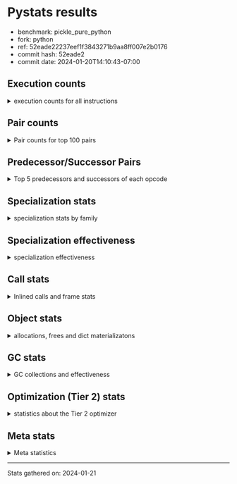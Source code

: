 
# Pystats results

- benchmark: pickle_pure_python
- fork: python
- ref: 52eade22237eef1f3843271b9aa8ff007e2b0176
- commit hash: 52eade2
- commit date: 2024-01-20T14:10:43-07:00

## Execution counts

<details>
<summary> execution counts for all instructions </summary>

|Name | Count | Self | Cumulative | Miss ratio | 
|---|---:|---:|---:|---:|
| LOAD_FAST | 313,470,900 | 24.7% | 24.7% |  |
| LOAD_ATTR_INSTANCE_VALUE | 110,078,840 | 8.7% | 33.4% |  |
| POP_JUMP_IF_FALSE | 75,776,000 | 6.0% | 39.3% |  |
| STORE_FAST | 64,206,460 | 5.1% | 44.4% |  |
| RESUME_CHECK | 55,372,380 | 4.4% | 48.8% |  |
| LOAD_GLOBAL_BUILTIN | 53,451,940 | 4.2% | 53.0% |  |
| LOAD_CONST | 47,360,000 | 3.7% | 56.7% |  |
| POP_TOP | 40,806,480 | 3.2% | 59.9% |  |
| RETURN_CONST | 35,072,000 | 2.8% | 62.7% |  |
| LOAD_GLOBAL_MODULE | 34,124,200 | 2.7% | 65.4% |  |
| COMPARE_OP_INT | 28,133,200 | 2.2% | 67.6% | 0.8% |
| LOAD_ATTR_METHOD_WITH_VALUES | 28,031,580 | 2.2% | 69.8% |  |
| CALL_PY_EXACT_ARGS | 26,135,880 | 2.1% | 71.8% | 4.9% |
| POP_JUMP_IF_NONE | 21,811,200 | 1.7% | 73.6% |  |
| LOAD_ATTR_METHOD_LAZY_DICT | 21,350,300 | 1.7% | 75.2% |  |
| TO_BOOL_ALWAYS_TRUE | 21,199,200 | 1.7% | 76.9% | 0.4% |
| RETURN_VALUE | 20,377,740 | 1.6% | 78.5% |  |
| LOAD_ATTR_METHOD_NO_DICT | 18,790,220 | 1.5% | 80.0% |  |
| CALL_BUILTIN_O | 18,227,000 | 1.4% | 81.4% |  |
| TO_BOOL_BOOL | 16,050,880 | 1.3% | 82.7% |  |
| LOAD_ATTR_NONDESCRIPTOR_WITH_VALUES | 14,335,860 | 1.1% | 83.8% |  |
| CALL_BUILTIN_FAST | 14,156,400 | 1.1% | 84.9% |  |
| CALL_METHOD_DESCRIPTOR_FAST | 13,849,540 | 1.1% | 86.0% |  |
| POP_JUMP_IF_TRUE | 13,465,600 | 1.1% | 87.1% |  |
| CALL_BOUND_METHOD_EXACT_ARGS | 13,337,240 | 1.1% | 88.1% |  |
| CALL_METHOD_DESCRIPTOR_O | 13,286,360 | 1.0% | 89.2% |  |
| BINARY_OP | 12,472,500 | 1.0% | 90.2% |  |
| IS_OP | 12,262,400 | 1.0% | 91.1% |  |
| LOAD_FAST_LOAD_FAST | 11,875,160 | 0.9% | 92.1% |  |
| PUSH_NULL | 10,621,760 | 0.8% | 92.9% |  |
| CALL_LEN | 10,239,800 | 0.8% | 93.7% |  |
| CALL | 8,228,780 | 0.6% | 94.4% |  |
| CALL_METHOD_DESCRIPTOR_NOARGS | 8,140,700 | 0.6% | 95.0% |  |
| CALL_PY_WITH_DEFAULTS | 7,935,900 | 0.6% | 95.6% |  |
| CALL_TYPE_1 | 6,118,320 | 0.5% | 96.1% |  |
| JUMP_FORWARD | 5,785,600 | 0.5% | 96.6% |  |
| CONTAINS_OP | 5,120,000 | 0.4% | 97.0% |  |
| BUILD_TUPLE | 5,094,480 | 0.4% | 97.4% |  |
| STORE_SUBSCR_DICT | 5,043,180 | 0.4% | 97.8% |  |
| TO_BOOL_INT | 5,043,180 | 0.4% | 98.2% |  |
| CALL_METHOD_DESCRIPTOR_FAST_WITH_KEYWORDS | 4,761,560 | 0.4% | 98.5% |  |
| EXTENDED_ARG | 4,736,000 | 0.4% | 98.9% |  |
| ENTER_EXECUTOR | 4,252,800 | 0.3% | 99.3% |  |
| BINARY_SUBSCR_TUPLE_INT | 1,766,360 | 0.1% | 99.4% |  |
| COMPARE_OP | 1,373,440 | 0.1% | 99.5% |  |
| STORE_ATTR_INSTANCE_VALUE | 1,151,700 | 0.1% | 99.6% |  |
| COPY | 819,200 | 0.1% | 99.7% |  |
| SWAP | 742,400 | 0.1% | 99.7% |  |
| LOAD_ATTR | 543,720 | 0.0% | 99.8% |  |
| FOR_ITER_LIST | 410,140 | 0.0% | 99.8% |  |
| NOP | 332,880 | 0.0% | 99.8% |  |
| GET_ITER | 256,460 | 0.0% | 99.8% |  |
| LOAD_ATTR_MODULE | 256,160 | 0.0% | 99.9% |  |
| CALL_BUILTIN_CLASS | 256,000 | 0.0% | 99.9% |  |
| CALL_KW | 204,800 | 0.0% | 99.9% |  |
| CALL_ISINSTANCE | 153,520 | 0.0% | 99.9% |  |
| STORE_FAST_STORE_FAST | 128,320 | 0.0% | 99.9% |  |
| UNPACK_SEQUENCE_TWO_TUPLE | 128,280 | 0.0% | 99.9% |  |
| POP_JUMP_IF_NOT_NONE | 128,000 | 0.0% | 99.9% |  |
| FOR_ITER_TUPLE | 104,240 | 0.0% | 99.9% |  |
| TO_BOOL_NONE | 102,760 | 0.0% | 99.9% | 73.2% |
| INTERPRETER_EXIT | 102,420 | 0.0% | 100.0% |  |
| BUILD_MAP | 102,400 | 0.0% | 100.0% |  |
| EXIT_INIT_CHECK | 76,780 | 0.0% | 100.0% |  |
| CALL_ALLOC_AND_ENTER_INIT | 76,780 | 0.0% | 100.0% |  |
| COMPARE_OP_STR | 76,740 | 0.0% | 100.0% |  |
| TO_BOOL | 52,240 | 0.0% | 100.0% |  |
| BINARY_SUBSCR_LIST_INT | 51,180 | 0.0% | 100.0% |  |
| CALL_FUNCTION_EX | 25,760 | 0.0% | 100.0% |  |
| LOAD_FAST_CHECK | 25,600 | 0.0% | 100.0% |  |
| BINARY_OP_ADD_INT | 25,580 | 0.0% | 100.0% |  |
| BINARY_SUBSCR_DICT | 25,580 | 0.0% | 100.0% |  |
| LOAD_GLOBAL | 4,040 | 0.0% | 100.0% |  |
| JUMP_BACKWARD | 2,040 | 0.0% | 100.0% |  |
| STORE_ATTR | 600 | 0.0% | 100.0% |  |
| RESUME | 580 | 0.0% | 100.0% |  |
| FOR_ITER_RANGE | 440 | 0.0% | 100.0% |  |
| FOR_ITER | 240 | 0.0% | 100.0% |  |
| LOAD_DEREF | 240 | 0.0% | 100.0% |  |
| BINARY_SUBSCR | 160 | 0.0% | 100.0% |  |
| BUILD_LIST | 80 | 0.0% | 100.0% |  |
| CALL_INTRINSIC_1 | 80 | 0.0% | 100.0% |  |
| COPY_FREE_VARS | 80 | 0.0% | 100.0% |  |
| LIST_EXTEND | 80 | 0.0% | 100.0% |  |
| UNPACK_SEQUENCE | 80 | 0.0% | 100.0% |  |
| BINARY_OP_SUBTRACT_FLOAT | 60 | 0.0% | 100.0% |  |
| LOAD_ATTR_WITH_HINT | 60 | 0.0% | 100.0% |  |
| STORE_SUBSCR | 40 | 0.0% | 100.0% |  |


</details>

## Pair counts

<details>
<summary> Pair counts for top 100 pairs </summary>

|Pair | Count | Self | Cumulative | 
|---|---:|---:|---:|
| LOAD_FAST LOAD_ATTR_INSTANCE_VALUE | 110,077,680 | 8.7% | 8.7% |
| STORE_FAST LOAD_FAST | 52,609,500 | 4.1% | 12.8% |
| POP_JUMP_IF_FALSE LOAD_FAST | 47,590,400 | 3.7% | 16.6% |
| RESUME_CHECK LOAD_FAST | 47,231,600 | 3.7% | 20.3% |
| LOAD_GLOBAL_BUILTIN LOAD_FAST | 40,959,400 | 3.2% | 23.5% |
| RETURN_CONST POP_TOP | 27,084,800 | 2.1% | 25.6% |
| CALL_PY_EXACT_ARGS RESUME_CHECK | 26,111,500 | 2.1% | 27.7% |
| LOAD_FAST POP_JUMP_IF_NONE | 21,811,200 | 1.7% | 29.4% |
| TO_BOOL_ALWAYS_TRUE POP_JUMP_IF_FALSE | 21,197,780 | 1.7% | 31.1% |
| LOAD_ATTR_INSTANCE_VALUE TO_BOOL_ALWAYS_TRUE | 21,197,720 | 1.7% | 32.8% |
| LOAD_ATTR_METHOD_WITH_VALUES LOAD_FAST | 20,018,860 | 1.6% | 34.3% |
| LOAD_FAST LOAD_ATTR_METHOD_WITH_VALUES | 20,018,520 | 1.6% | 35.9% |
| COMPARE_OP_INT POP_JUMP_IF_FALSE | 20,013,980 | 1.6% | 37.5% |
| LOAD_CONST COMPARE_OP_INT | 19,834,300 | 1.6% | 39.1% |
| LOAD_FAST CALL_BUILTIN_O | 18,124,480 | 1.4% | 40.5% |
| LOAD_FAST CALL_PY_EXACT_ARGS | 18,047,520 | 1.4% | 41.9% |
| LOAD_FAST LOAD_CONST | 17,894,400 | 1.4% | 43.3% |
| TO_BOOL_BOOL POP_JUMP_IF_FALSE | 15,641,420 | 1.2% | 44.5% |
| POP_JUMP_IF_NONE LOAD_FAST | 15,616,000 | 1.2% | 45.8% |
| LOAD_FAST LOAD_ATTR_NONDESCRIPTOR_WITH_VALUES | 13,977,480 | 1.1% | 46.9% |
| POP_TOP RETURN_CONST | 13,875,200 | 1.1% | 48.0% |
| CALL_METHOD_DESCRIPTOR_FAST STORE_FAST | 13,849,540 | 1.1% | 49.1% |
| RETURN_VALUE POP_TOP | 13,440,000 | 1.1% | 50.1% |
| LOAD_ATTR_INSTANCE_VALUE LOAD_ATTR_METHOD_LAZY_DICT | 13,337,520 | 1.1% | 51.2% |
| CALL_BOUND_METHOD_EXACT_ARGS RESUME_CHECK | 13,337,240 | 1.1% | 52.2% |
| CALL_METHOD_DESCRIPTOR_O RETURN_VALUE | 13,260,780 | 1.0% | 53.3% |
| LOAD_ATTR_METHOD_LAZY_DICT LOAD_FAST | 13,260,780 | 1.0% | 54.3% |
| LOAD_FAST CALL_METHOD_DESCRIPTOR_O | 13,260,760 | 1.0% | 55.4% |
| POP_TOP LOAD_FAST | 12,335,360 | 1.0% | 56.3% |
| IS_OP POP_JUMP_IF_FALSE | 12,262,400 | 1.0% | 57.3% |
| POP_JUMP_IF_FALSE LOAD_GLOBAL_BUILTIN | 11,186,960 | 0.9% | 58.2% |
| STORE_FAST LOAD_GLOBAL_BUILTIN | 11,186,840 | 0.9% | 59.1% |
| LOAD_FAST PUSH_NULL | 10,339,760 | 0.8% | 59.9% |
| LOAD_ATTR_INSTANCE_VALUE LOAD_CONST | 10,137,380 | 0.8% | 60.7% |
| CALL_LEN STORE_FAST | 10,086,240 | 0.8% | 61.5% |
| LOAD_CONST LOAD_FAST | 8,576,000 | 0.7% | 62.1% |
| LOAD_ATTR_INSTANCE_VALUE STORE_FAST | 8,243,040 | 0.6% | 62.8% |
| POP_JUMP_IF_TRUE LOAD_FAST | 8,140,800 | 0.6% | 63.4% |
| LOAD_ATTR_NONDESCRIPTOR_WITH_VALUES COMPARE_OP_INT | 8,115,040 | 0.6% | 64.1% |
| LOAD_FAST LOAD_ATTR_METHOD_LAZY_DICT | 8,012,680 | 0.6% | 64.7% |
| LOAD_ATTR_METHOD_LAZY_DICT CALL_METHOD_DESCRIPTOR_NOARGS | 8,012,680 | 0.6% | 65.3% |
| POP_JUMP_IF_FALSE RETURN_CONST | 7,961,600 | 0.6% | 66.0% |
| COMPARE_OP_INT POP_JUMP_IF_TRUE | 7,961,540 | 0.6% | 66.6% |
| CALL_PY_WITH_DEFAULTS RESUME_CHECK | 7,935,900 | 0.6% | 67.2% |
| LOAD_ATTR_INSTANCE_VALUE LOAD_ATTR_METHOD_WITH_VALUES | 7,935,880 | 0.6% | 67.8% |
| CALL_METHOD_DESCRIPTOR_NOARGS LOAD_FAST | 7,859,180 | 0.6% | 68.4% |
| LOAD_FAST TO_BOOL_BOOL | 7,859,160 | 0.6% | 69.1% |
| LOAD_ATTR_INSTANCE_VALUE TO_BOOL_BOOL | 7,833,320 | 0.6% | 69.7% |
| RETURN_CONST STORE_FAST | 7,782,400 | 0.6% | 70.3% |
| RESUME_CHECK RETURN_CONST | 7,782,380 | 0.6% | 70.9% |
| CALL_BUILTIN_O CALL_METHOD_DESCRIPTOR_FAST | 7,782,360 | 0.6% | 71.5% |
| LOAD_ATTR_INSTANCE_VALUE LOAD_ATTR_METHOD_NO_DICT | 7,782,360 | 0.6% | 72.1% |
| LOAD_ATTR_METHOD_NO_DICT LOAD_GLOBAL_BUILTIN | 7,782,360 | 0.6% | 72.8% |
| LOAD_ATTR_METHOD_WITH_VALUES CALL_PY_WITH_DEFAULTS | 7,782,360 | 0.6% | 73.4% |
| CALL RESUME_CHECK | 7,731,680 | 0.6% | 74.0% |
| LOAD_FAST CALL_BUILTIN_FAST | 7,679,680 | 0.6% | 74.6% |
| CALL_BUILTIN_FAST BINARY_OP | 7,654,240 | 0.6% | 75.2% |
| LOAD_GLOBAL_MODULE LOAD_CONST | 7,654,240 | 0.6% | 75.8% |
| LOAD_GLOBAL_MODULE LOAD_GLOBAL_MODULE | 7,654,160 | 0.6% | 76.4% |
| POP_JUMP_IF_FALSE LOAD_GLOBAL_MODULE | 6,911,800 | 0.5% | 76.9% |
| LOAD_ATTR_INSTANCE_VALUE LOAD_FAST | 6,860,740 | 0.5% | 77.5% |
| RETURN_VALUE CALL_BOUND_METHOD_EXACT_ARGS | 6,783,920 | 0.5% | 78.0% |
| CALL_BUILTIN_FAST STORE_FAST | 6,374,220 | 0.5% | 78.5% |
| LOAD_FAST LOAD_GLOBAL_BUILTIN | 6,220,480 | 0.5% | 79.0% |
| LOAD_FAST LOAD_GLOBAL_MODULE | 6,195,000 | 0.5% | 79.5% |
| LOAD_ATTR_INSTANCE_VALUE LOAD_GLOBAL_MODULE | 6,143,600 | 0.5% | 80.0% |
| PUSH_NULL LOAD_FAST_LOAD_FAST | 6,115,160 | 0.5% | 80.5% |
| LOAD_ATTR_METHOD_NO_DICT LOAD_FAST | 6,092,740 | 0.5% | 80.9% |
| LOAD_GLOBAL_MODULE IS_OP | 6,092,740 | 0.5% | 81.4% |
| LOAD_CONST LOAD_GLOBAL_MODULE | 6,092,680 | 0.5% | 81.9% |
| POP_JUMP_IF_NONE LOAD_GLOBAL_BUILTIN | 6,092,680 | 0.5% | 82.4% |
| LOAD_GLOBAL_MODULE CALL_BUILTIN_FAST | 6,092,680 | 0.5% | 82.9% |
| LOAD_FAST_LOAD_FAST CALL_PY_EXACT_ARGS | 6,067,080 | 0.5% | 83.3% |
| CALL_TYPE_1 STORE_FAST | 6,041,580 | 0.5% | 83.8% |
| LOAD_GLOBAL_BUILTIN IS_OP | 6,041,580 | 0.5% | 84.3% |
| LOAD_GLOBAL_BUILTIN STORE_FAST | 6,041,580 | 0.5% | 84.8% |
| LOAD_FAST CALL_METHOD_DESCRIPTOR_FAST | 6,041,560 | 0.5% | 85.2% |
| LOAD_FAST CALL_TYPE_1 | 6,041,560 | 0.5% | 85.7% |
| LOAD_ATTR_NONDESCRIPTOR_WITH_VALUES LOAD_ATTR_METHOD_NO_DICT | 6,041,560 | 0.5% | 86.2% |
| BINARY_OP CALL_BOUND_METHOD_EXACT_ARGS | 5,836,560 | 0.5% | 86.6% |
| JUMP_FORWARD LOAD_FAST | 5,580,800 | 0.4% | 87.1% |
| POP_JUMP_IF_TRUE LOAD_GLOBAL_BUILTIN | 5,324,560 | 0.4% | 87.5% |
| LOAD_FAST CALL_LEN | 5,196,440 | 0.4% | 87.9% |
| CALL_BUILTIN_O LOAD_FAST | 5,119,940 | 0.4% | 88.3% |
| LOAD_FAST_LOAD_FAST BUILD_TUPLE | 5,068,800 | 0.4% | 88.7% |
| LOAD_ATTR_INSTANCE_VALUE CONTAINS_OP | 5,068,760 | 0.4% | 89.1% |
| POP_TOP LOAD_FAST_LOAD_FAST | 5,043,200 | 0.4% | 89.5% |
| BUILD_TUPLE LOAD_FAST | 5,043,200 | 0.4% | 89.9% |
| CONTAINS_OP POP_JUMP_IF_TRUE | 5,043,200 | 0.4% | 90.3% |
| LOAD_GLOBAL_MODULE RETURN_VALUE | 5,043,180 | 0.4% | 90.7% |
| STORE_SUBSCR_DICT RETURN_CONST | 5,043,180 | 0.4% | 91.1% |
| TO_BOOL_INT POP_JUMP_IF_FALSE | 5,043,180 | 0.4% | 91.5% |
| CALL_BUILTIN_O STORE_SUBSCR_DICT | 5,043,160 | 0.4% | 91.9% |
| LOAD_ATTR_INSTANCE_VALUE CALL_LEN | 5,043,160 | 0.4% | 92.3% |
| LOAD_ATTR_INSTANCE_VALUE LOAD_GLOBAL_BUILTIN | 5,043,160 | 0.4% | 92.7% |
| LOAD_ATTR_INSTANCE_VALUE TO_BOOL_INT | 5,043,160 | 0.4% | 93.1% |
| LOAD_CONST LOAD_CONST | 4,966,400 | 0.4% | 93.5% |
| LOAD_FAST LOAD_ATTR_METHOD_NO_DICT | 4,940,560 | 0.4% | 93.9% |
| LOAD_FAST BINARY_OP | 4,787,240 | 0.4% | 94.2% |
| BINARY_OP LOAD_FAST | 4,787,200 | 0.4% | 94.6% |


</details>

## Predecessor/Successor Pairs

<details>
<summary> Top 5 predecessors and successors of each opcode </summary>

### CACHE

<details>
<summary> Successors and predecessors for CACHE </summary>

|Successors | Count | Percentage | 
|---|---:|---:|
| RESUME_CHECK | 102,360 | 99.9% |
| RESUME | 60 | 0.1% |


</details>

### BINARY_SUBSCR

<details>
<summary> Successors and predecessors for BINARY_SUBSCR </summary>

|Predecessors | Count | Percentage | 
|---|---:|---:|
| LOAD_CONST | 80 | 50.0% |
| LOAD_FAST | 80 | 50.0% |

|Successors | Count | Percentage | 
|---|---:|---:|
| CALL | 40 | 25.0% |
| STORE_FAST | 40 | 25.0% |
| BINARY_SUBSCR_TUPLE_INT | 40 | 25.0% |
| BINARY_SUBSCR_DICT | 20 | 12.5% |
| BINARY_SUBSCR_LIST_INT | 20 | 12.5% |


</details>

### EXIT_INIT_CHECK

<details>
<summary> Successors and predecessors for EXIT_INIT_CHECK </summary>

|Predecessors | Count | Percentage | 
|---|---:|---:|
| RETURN_CONST | 76,780 | 100.0% |

|Successors | Count | Percentage | 
|---|---:|---:|
| RETURN_VALUE | 76,780 | 100.0% |


</details>

### GET_ITER

<details>
<summary> Successors and predecessors for GET_ITER </summary>

|Predecessors | Count | Percentage | 
|---|---:|---:|
| LOAD_FAST | 230,860 | 90.0% |
| CALL_METHOD_DESCRIPTOR_FAST_WITH_KEYWORDS | 25,580 | 10.0% |
| CALL | 20 | 0.0% |

|Successors | Count | Percentage | 
|---|---:|---:|
| FOR_ITER_LIST | 204,740 | 79.8% |
| FOR_ITER_TUPLE | 51,540 | 20.1% |
| FOR_ITER | 120 | 0.0% |
| FOR_ITER_RANGE | 60 | 0.0% |


</details>

### INTERPRETER_EXIT

<details>
<summary> Successors and predecessors for INTERPRETER_EXIT </summary>

|Predecessors | Count | Percentage | 
|---|---:|---:|
| RETURN_CONST | 102,420 | 100.0% |


</details>

### NOP

<details>
<summary> Successors and predecessors for NOP </summary>

|Predecessors | Count | Percentage | 
|---|---:|---:|
| STORE_FAST | 204,800 | 61.5% |
| STORE_ATTR_INSTANCE_VALUE | 76,780 | 23.1% |
| POP_JUMP_IF_FALSE | 51,200 | 15.4% |
| POP_TOP | 80 | 0.0% |
| STORE_ATTR | 20 | 0.0% |

|Successors | Count | Percentage | 
|---|---:|---:|
| LOAD_GLOBAL_BUILTIN | 204,680 | 61.5% |
| LOAD_FAST | 128,000 | 38.5% |
| LOAD_GLOBAL | 120 | 0.0% |
| LOAD_DEREF | 80 | 0.0% |


</details>

### POP_TOP

<details>
<summary> Successors and predecessors for POP_TOP </summary>

|Predecessors | Count | Percentage | 
|---|---:|---:|
| RETURN_CONST | 27,084,800 | 66.4% |
| RETURN_VALUE | 13,440,000 | 32.9% |
| CALL_BUILTIN_O | 153,560 | 0.4% |
| POP_JUMP_IF_FALSE | 76,800 | 0.2% |
| CALL_FUNCTION_EX | 25,600 | 0.1% |

|Successors | Count | Percentage | 
|---|---:|---:|
| RETURN_CONST | 13,875,200 | 34.0% |
| LOAD_FAST | 12,335,360 | 30.2% |
| LOAD_FAST_LOAD_FAST | 5,043,200 | 12.4% |
| EXTENDED_ARG | 4,736,000 | 11.6% |
| ENTER_EXECUTOR | 4,226,480 | 10.4% |


</details>

### PUSH_NULL

<details>
<summary> Successors and predecessors for PUSH_NULL </summary>

|Predecessors | Count | Percentage | 
|---|---:|---:|
| LOAD_FAST | 10,339,760 | 97.3% |
| LOAD_ATTR_MODULE | 230,520 | 2.2% |
| LOAD_ATTR | 51,320 | 0.5% |
| LOAD_DEREF | 160 | 0.0% |

|Successors | Count | Percentage | 
|---|---:|---:|
| LOAD_FAST_LOAD_FAST | 6,115,160 | 57.6% |
| LOAD_FAST | 3,789,560 | 35.7% |
| LOAD_GLOBAL_MODULE | 486,120 | 4.6% |
| CALL | 230,640 | 2.2% |
| LOAD_GLOBAL | 280 | 0.0% |


</details>

### RETURN_VALUE

<details>
<summary> Successors and predecessors for RETURN_VALUE </summary>

|Predecessors | Count | Percentage | 
|---|---:|---:|
| CALL_METHOD_DESCRIPTOR_O | 13,260,780 | 65.1% |
| LOAD_GLOBAL_MODULE | 5,043,180 | 24.7% |
| BINARY_OP | 1,740,820 | 8.5% |
| LOAD_FAST | 128,000 | 0.6% |
| EXIT_INIT_CHECK | 76,780 | 0.4% |

|Successors | Count | Percentage | 
|---|---:|---:|
| POP_TOP | 13,440,000 | 66.0% |
| CALL_BOUND_METHOD_EXACT_ARGS | 6,783,920 | 33.3% |
| LOAD_FAST | 76,780 | 0.4% |
| STORE_FAST | 51,200 | 0.3% |
| UNPACK_SEQUENCE_TWO_TUPLE | 25,560 | 0.1% |


</details>

### STORE_SUBSCR

<details>
<summary> Successors and predecessors for STORE_SUBSCR </summary>

|Predecessors | Count | Percentage | 
|---|---:|---:|
| CALL | 20 | 50.0% |
| CALL_BUILTIN_O | 20 | 50.0% |

|Successors | Count | Percentage | 
|---|---:|---:|
| RETURN_CONST | 20 | 50.0% |
| STORE_SUBSCR_DICT | 20 | 50.0% |


</details>

### TO_BOOL

<details>
<summary> Successors and predecessors for TO_BOOL </summary>

|Predecessors | Count | Percentage | 
|---|---:|---:|
| LOAD_FAST | 51,280 | 98.2% |
| LOAD_ATTR | 220 | 0.4% |
| LOAD_ATTR_INSTANCE_VALUE | 220 | 0.4% |
| TO_BOOL | 200 | 0.4% |
| CALL | 140 | 0.3% |

|Successors | Count | Percentage | 
|---|---:|---:|
| POP_JUMP_IF_TRUE | 51,340 | 98.3% |
| TO_BOOL_BOOL | 320 | 0.6% |
| POP_JUMP_IF_FALSE | 280 | 0.5% |
| TO_BOOL | 200 | 0.4% |
| TO_BOOL_ALWAYS_TRUE | 60 | 0.1% |


</details>

### BINARY_OP

<details>
<summary> Successors and predecessors for BINARY_OP </summary>

|Predecessors | Count | Percentage | 
|---|---:|---:|
| CALL_BUILTIN_FAST | 7,654,240 | 61.4% |
| LOAD_FAST | 4,787,240 | 38.4% |
| LOAD_CONST | 25,640 | 0.2% |
| BINARY_OP | 5,220 | 0.0% |
| CALL | 160 | 0.0% |

|Successors | Count | Percentage | 
|---|---:|---:|
| CALL_BOUND_METHOD_EXACT_ARGS | 5,836,560 | 46.8% |
| LOAD_FAST | 4,787,200 | 38.4% |
| RETURN_VALUE | 1,740,820 | 14.0% |
| CALL_BUILTIN_O | 76,760 | 0.6% |
| LOAD_CONST | 25,600 | 0.2% |


</details>

### BUILD_LIST

<details>
<summary> Successors and predecessors for BUILD_LIST </summary>

|Predecessors | Count | Percentage | 
|---|---:|---:|
| LOAD_FAST | 80 | 100.0% |

|Successors | Count | Percentage | 
|---|---:|---:|
| LOAD_DEREF | 80 | 100.0% |


</details>

### BUILD_MAP

<details>
<summary> Successors and predecessors for BUILD_MAP </summary>

|Predecessors | Count | Percentage | 
|---|---:|---:|
| STORE_ATTR_INSTANCE_VALUE | 76,780 | 75.0% |
| LOAD_FAST | 25,600 | 25.0% |
| STORE_ATTR | 20 | 0.0% |

|Successors | Count | Percentage | 
|---|---:|---:|
| LOAD_FAST | 76,800 | 75.0% |
| CALL_FUNCTION_EX | 25,600 | 25.0% |


</details>

### BUILD_TUPLE

<details>
<summary> Successors and predecessors for BUILD_TUPLE </summary>

|Predecessors | Count | Percentage | 
|---|---:|---:|
| LOAD_FAST_LOAD_FAST | 5,068,800 | 99.5% |
| LOAD_FAST_CHECK | 25,600 | 0.5% |
| LOAD_GLOBAL_MODULE | 60 | 0.0% |
| LOAD_GLOBAL | 20 | 0.0% |

|Successors | Count | Percentage | 
|---|---:|---:|
| LOAD_FAST | 5,043,200 | 99.0% |
| RETURN_VALUE | 25,600 | 0.5% |
| CALL_BUILTIN_FAST | 25,560 | 0.5% |
| STORE_FAST | 80 | 0.0% |
| CALL | 40 | 0.0% |


</details>

### CALL

<details>
<summary> Successors and predecessors for CALL </summary>

|Predecessors | Count | Percentage | 
|---|---:|---:|
| ENTER_EXECUTOR | 3,996,240 | 48.6% |
| LOAD_FAST | 3,663,240 | 44.5% |
| PUSH_NULL | 230,640 | 2.8% |
| LOAD_ATTR_NONDESCRIPTOR_WITH_VALUES | 179,160 | 2.2% |
| LOAD_ATTR_METHOD_LAZY_DICT | 76,840 | 0.9% |

|Successors | Count | Percentage | 
|---|---:|---:|
| RESUME_CHECK | 7,731,680 | 94.0% |
| CALL_BUILTIN_CLASS | 179,200 | 2.2% |
| STORE_FAST | 154,220 | 1.9% |
| LOAD_FAST | 153,820 | 1.9% |
| CALL | 6,800 | 0.1% |


</details>

### CALL_FUNCTION_EX

<details>
<summary> Successors and predecessors for CALL_FUNCTION_EX </summary>

|Predecessors | Count | Percentage | 
|---|---:|---:|
| BUILD_MAP | 25,600 | 99.4% |
| CALL_INTRINSIC_1 | 80 | 0.3% |
| LOAD_FAST | 80 | 0.3% |

|Successors | Count | Percentage | 
|---|---:|---:|
| POP_TOP | 25,600 | 99.4% |
| COPY_FREE_VARS | 80 | 0.3% |
| RESUME_CHECK | 60 | 0.2% |
| RESUME | 20 | 0.1% |


</details>

### CALL_INTRINSIC_1

<details>
<summary> Successors and predecessors for CALL_INTRINSIC_1 </summary>

|Predecessors | Count | Percentage | 
|---|---:|---:|
| LIST_EXTEND | 80 | 100.0% |

|Successors | Count | Percentage | 
|---|---:|---:|
| CALL_FUNCTION_EX | 80 | 100.0% |


</details>

### CALL_KW

<details>
<summary> Successors and predecessors for CALL_KW </summary>

|Predecessors | Count | Percentage | 
|---|---:|---:|
| LOAD_CONST | 204,800 | 100.0% |

|Successors | Count | Percentage | 
|---|---:|---:|
| RESUME_CHECK | 76,800 | 37.5% |
| LOAD_ATTR_METHOD_WITH_VALUES | 76,760 | 37.5% |
| POP_TOP | 25,600 | 12.5% |
| STORE_FAST | 25,600 | 12.5% |
| LOAD_ATTR | 40 | 0.0% |


</details>

### COMPARE_OP

<details>
<summary> Successors and predecessors for COMPARE_OP </summary>

|Predecessors | Count | Percentage | 
|---|---:|---:|
| LOAD_CONST | 722,620 | 52.6% |
| COPY | 640,080 | 46.6% |
| COMPARE_OP | 6,420 | 0.5% |
| COMPARE_OP_INT | 4,120 | 0.3% |
| LOAD_ATTR | 80 | 0.0% |

|Successors | Count | Percentage | 
|---|---:|---:|
| POP_JUMP_IF_FALSE | 1,362,080 | 99.2% |
| COMPARE_OP | 6,420 | 0.5% |
| COMPARE_OP_INT | 4,780 | 0.3% |
| POP_JUMP_IF_TRUE | 60 | 0.0% |
| COMPARE_OP_STR | 60 | 0.0% |


</details>

### CONTAINS_OP

<details>
<summary> Successors and predecessors for CONTAINS_OP </summary>

|Predecessors | Count | Percentage | 
|---|---:|---:|
| LOAD_ATTR_INSTANCE_VALUE | 5,068,760 | 99.0% |
| LOAD_FAST | 51,200 | 1.0% |
| LOAD_ATTR | 40 | 0.0% |

|Successors | Count | Percentage | 
|---|---:|---:|
| POP_JUMP_IF_TRUE | 5,043,200 | 98.5% |
| POP_JUMP_IF_FALSE | 76,800 | 1.5% |


</details>

### COPY

<details>
<summary> Successors and predecessors for COPY </summary>

|Predecessors | Count | Percentage | 
|---|---:|---:|
| SWAP | 742,400 | 90.6% |
| LOAD_FAST | 76,800 | 9.4% |

|Successors | Count | Percentage | 
|---|---:|---:|
| COMPARE_OP | 640,080 | 78.1% |
| COMPARE_OP_INT | 102,320 | 12.5% |
| TO_BOOL_BOOL | 76,760 | 9.4% |
| TO_BOOL | 40 | 0.0% |


</details>

### COPY_FREE_VARS

<details>
<summary> Successors and predecessors for COPY_FREE_VARS </summary>

|Predecessors | Count | Percentage | 
|---|---:|---:|
| CALL_FUNCTION_EX | 80 | 100.0% |

|Successors | Count | Percentage | 
|---|---:|---:|
| RESUME_CHECK | 60 | 75.0% |
| RESUME | 20 | 25.0% |


</details>

### ENTER_EXECUTOR

<details>
<summary> Successors and predecessors for ENTER_EXECUTOR </summary>

|Predecessors | Count | Percentage | 
|---|---:|---:|
| POP_TOP | 4,226,480 | 99.4% |
| STORE_FAST | 25,260 | 0.6% |
| FOR_ITER_TUPLE | 940 | 0.0% |
| JUMP_BACKWARD | 120 | 0.0% |

|Successors | Count | Percentage | 
|---|---:|---:|
| CALL | 3,996,240 | 94.0% |
| FOR_ITER_LIST | 204,440 | 4.8% |
| FOR_ITER_TUPLE | 52,060 | 1.2% |
| FOR_ITER_RANGE | 60 | 0.0% |


</details>

### EXTENDED_ARG

<details>
<summary> Successors and predecessors for EXTENDED_ARG </summary>

|Predecessors | Count | Percentage | 
|---|---:|---:|
| POP_TOP | 4,736,000 | 100.0% |

|Successors | Count | Percentage | 
|---|---:|---:|
| JUMP_FORWARD | 4,736,000 | 100.0% |


</details>

### FOR_ITER

<details>
<summary> Successors and predecessors for FOR_ITER </summary>

|Predecessors | Count | Percentage | 
|---|---:|---:|
| GET_ITER | 120 | 50.0% |
| JUMP_BACKWARD | 120 | 50.0% |

|Successors | Count | Percentage | 
|---|---:|---:|
| STORE_FAST | 100 | 41.7% |
| FOR_ITER_LIST | 60 | 25.0% |
| FOR_ITER_TUPLE | 40 | 16.7% |
| UNPACK_SEQUENCE | 20 | 8.3% |
| FOR_ITER_RANGE | 20 | 8.3% |


</details>

### IS_OP

<details>
<summary> Successors and predecessors for IS_OP </summary>

|Predecessors | Count | Percentage | 
|---|---:|---:|
| LOAD_GLOBAL_MODULE | 6,092,740 | 49.7% |
| LOAD_GLOBAL_BUILTIN | 6,041,580 | 49.3% |
| CALL_TYPE_1 | 76,740 | 0.6% |
| LOAD_FAST_LOAD_FAST | 51,200 | 0.4% |
| LOAD_GLOBAL | 80 | 0.0% |

|Successors | Count | Percentage | 
|---|---:|---:|
| POP_JUMP_IF_FALSE | 12,262,400 | 100.0% |


</details>

### JUMP_BACKWARD

<details>
<summary> Successors and predecessors for JUMP_BACKWARD </summary>

|Predecessors | Count | Percentage | 
|---|---:|---:|
| POP_TOP | 1,360 | 66.7% |
| STORE_FAST | 340 | 16.7% |
| FOR_ITER_TUPLE | 340 | 16.7% |

|Successors | Count | Percentage | 
|---|---:|---:|
| FOR_ITER_LIST | 900 | 44.1% |
| FOR_ITER_TUPLE | 600 | 29.4% |
| FOR_ITER_RANGE | 300 | 14.7% |
| ENTER_EXECUTOR | 120 | 5.9% |
| FOR_ITER | 120 | 5.9% |


</details>

### JUMP_FORWARD

<details>
<summary> Successors and predecessors for JUMP_FORWARD </summary>

|Predecessors | Count | Percentage | 
|---|---:|---:|
| EXTENDED_ARG | 4,736,000 | 81.9% |
| POP_JUMP_IF_FALSE | 614,400 | 10.6% |
| POP_TOP | 409,600 | 7.1% |
| STORE_FAST | 25,600 | 0.4% |

|Successors | Count | Percentage | 
|---|---:|---:|
| LOAD_FAST | 5,580,800 | 96.5% |
| LOAD_FAST_LOAD_FAST | 179,200 | 3.1% |
| LOAD_GLOBAL_BUILTIN | 25,560 | 0.4% |
| LOAD_GLOBAL | 40 | 0.0% |


</details>

### LIST_EXTEND

<details>
<summary> Successors and predecessors for LIST_EXTEND </summary>

|Predecessors | Count | Percentage | 
|---|---:|---:|
| LOAD_DEREF | 80 | 100.0% |

|Successors | Count | Percentage | 
|---|---:|---:|
| CALL_INTRINSIC_1 | 80 | 100.0% |


</details>

### LOAD_ATTR

<details>
<summary> Successors and predecessors for LOAD_ATTR </summary>

|Predecessors | Count | Percentage | 
|---|---:|---:|
| LOAD_FAST | 361,960 | 66.6% |
| LOAD_ATTR_INSTANCE_VALUE | 153,680 | 28.3% |
| LOAD_GLOBAL_MODULE | 25,720 | 4.7% |
| LOAD_ATTR | 1,940 | 0.4% |
| LOAD_FAST_LOAD_FAST | 160 | 0.0% |

|Successors | Count | Percentage | 
|---|---:|---:|
| STORE_FAST | 256,200 | 47.1% |
| LOAD_FAST | 230,900 | 42.5% |
| PUSH_NULL | 51,320 | 9.4% |
| LOAD_ATTR | 1,940 | 0.4% |
| LOAD_ATTR_INSTANCE_VALUE | 1,160 | 0.2% |


</details>

### LOAD_CONST

<details>
<summary> Successors and predecessors for LOAD_CONST </summary>

|Predecessors | Count | Percentage | 
|---|---:|---:|
| LOAD_FAST | 17,894,400 | 37.8% |
| LOAD_ATTR_INSTANCE_VALUE | 10,137,380 | 21.4% |
| LOAD_GLOBAL_MODULE | 7,654,240 | 16.2% |
| LOAD_CONST | 4,966,400 | 10.5% |
| LOAD_ATTR_METHOD_NO_DICT | 4,787,140 | 10.1% |

|Successors | Count | Percentage | 
|---|---:|---:|
| COMPARE_OP_INT | 19,834,300 | 41.9% |
| LOAD_FAST | 8,576,000 | 18.1% |
| LOAD_GLOBAL_MODULE | 6,092,680 | 12.9% |
| LOAD_CONST | 4,966,400 | 10.5% |
| CALL_METHOD_DESCRIPTOR_FAST_WITH_KEYWORDS | 4,761,520 | 10.1% |


</details>

### LOAD_DEREF

<details>
<summary> Successors and predecessors for LOAD_DEREF </summary>

|Predecessors | Count | Percentage | 
|---|---:|---:|
| NOP | 80 | 33.3% |
| BUILD_LIST | 80 | 33.3% |
| RESUME_CHECK | 60 | 25.0% |
| RESUME | 20 | 8.3% |

|Successors | Count | Percentage | 
|---|---:|---:|
| PUSH_NULL | 160 | 66.7% |
| LIST_EXTEND | 80 | 33.3% |


</details>

### LOAD_FAST

<details>
<summary> Successors and predecessors for LOAD_FAST </summary>

|Predecessors | Count | Percentage | 
|---|---:|---:|
| STORE_FAST | 52,609,500 | 16.8% |
| POP_JUMP_IF_FALSE | 47,590,400 | 15.2% |
| RESUME_CHECK | 47,231,600 | 15.1% |
| LOAD_GLOBAL_BUILTIN | 40,959,400 | 13.1% |
| LOAD_ATTR_METHOD_WITH_VALUES | 20,018,860 | 6.4% |

|Successors | Count | Percentage | 
|---|---:|---:|
| LOAD_ATTR_INSTANCE_VALUE | 110,077,680 | 35.1% |
| POP_JUMP_IF_NONE | 21,811,200 | 7.0% |
| LOAD_ATTR_METHOD_WITH_VALUES | 20,018,520 | 6.4% |
| CALL_BUILTIN_O | 18,124,480 | 5.8% |
| CALL_PY_EXACT_ARGS | 18,047,520 | 5.8% |


</details>

### LOAD_FAST_CHECK

<details>
<summary> Successors and predecessors for LOAD_FAST_CHECK </summary>

|Predecessors | Count | Percentage | 
|---|---:|---:|
| LOAD_FAST | 25,600 | 100.0% |

|Successors | Count | Percentage | 
|---|---:|---:|
| BUILD_TUPLE | 25,600 | 100.0% |


</details>

### LOAD_FAST_LOAD_FAST

<details>
<summary> Successors and predecessors for LOAD_FAST_LOAD_FAST </summary>

|Predecessors | Count | Percentage | 
|---|---:|---:|
| PUSH_NULL | 6,115,160 | 51.5% |
| POP_TOP | 5,043,200 | 42.5% |
| LOAD_GLOBAL_MODULE | 307,100 | 2.6% |
| JUMP_FORWARD | 179,200 | 1.5% |
| POP_JUMP_IF_NONE | 76,800 | 0.6% |

|Successors | Count | Percentage | 
|---|---:|---:|
| CALL_PY_EXACT_ARGS | 6,067,080 | 51.1% |
| BUILD_TUPLE | 5,068,800 | 42.7% |
| LOAD_ATTR_NONDESCRIPTOR_WITH_VALUES | 358,240 | 3.0% |
| STORE_ATTR_INSTANCE_VALUE | 153,520 | 1.3% |
| LOAD_FAST | 76,800 | 0.6% |


</details>

### LOAD_GLOBAL

<details>
<summary> Successors and predecessors for LOAD_GLOBAL </summary>

|Predecessors | Count | Percentage | 
|---|---:|---:|
| LOAD_FAST | 520 | 12.9% |
| STORE_FAST | 520 | 12.9% |
| POP_JUMP_IF_FALSE | 440 | 10.9% |
| PUSH_NULL | 280 | 6.9% |
| LOAD_GLOBAL | 260 | 6.4% |

|Successors | Count | Percentage | 
|---|---:|---:|
| LOAD_GLOBAL_MODULE | 1,080 | 26.7% |
| LOAD_GLOBAL_BUILTIN | 940 | 23.3% |
| LOAD_FAST | 740 | 18.3% |
| CALL | 380 | 9.4% |
| LOAD_GLOBAL | 260 | 6.4% |


</details>

### POP_JUMP_IF_FALSE

<details>
<summary> Successors and predecessors for POP_JUMP_IF_FALSE </summary>

|Predecessors | Count | Percentage | 
|---|---:|---:|
| TO_BOOL_ALWAYS_TRUE | 21,197,780 | 28.0% |
| COMPARE_OP_INT | 20,013,980 | 26.4% |
| TO_BOOL_BOOL | 15,641,420 | 20.6% |
| IS_OP | 12,262,400 | 16.2% |
| TO_BOOL_INT | 5,043,180 | 6.7% |

|Successors | Count | Percentage | 
|---|---:|---:|
| LOAD_FAST | 47,590,400 | 62.8% |
| LOAD_GLOBAL_BUILTIN | 11,186,960 | 14.8% |
| RETURN_CONST | 7,961,600 | 10.5% |
| LOAD_GLOBAL_MODULE | 6,911,800 | 9.1% |
| LOAD_CONST | 1,382,400 | 1.8% |


</details>

### POP_JUMP_IF_NONE

<details>
<summary> Successors and predecessors for POP_JUMP_IF_NONE </summary>

|Predecessors | Count | Percentage | 
|---|---:|---:|
| LOAD_FAST | 21,811,200 | 100.0% |

|Successors | Count | Percentage | 
|---|---:|---:|
| LOAD_FAST | 15,616,000 | 71.6% |
| LOAD_GLOBAL_BUILTIN | 6,092,680 | 27.9% |
| LOAD_FAST_LOAD_FAST | 76,800 | 0.4% |
| RETURN_CONST | 25,600 | 0.1% |
| LOAD_GLOBAL | 120 | 0.0% |


</details>

### POP_JUMP_IF_NOT_NONE

<details>
<summary> Successors and predecessors for POP_JUMP_IF_NOT_NONE </summary>

|Predecessors | Count | Percentage | 
|---|---:|---:|
| LOAD_FAST | 128,000 | 100.0% |

|Successors | Count | Percentage | 
|---|---:|---:|
| LOAD_FAST | 76,800 | 60.0% |
| LOAD_GLOBAL_BUILTIN | 25,560 | 20.0% |
| LOAD_GLOBAL_MODULE | 25,560 | 20.0% |
| LOAD_GLOBAL | 80 | 0.1% |


</details>

### POP_JUMP_IF_TRUE

<details>
<summary> Successors and predecessors for POP_JUMP_IF_TRUE </summary>

|Predecessors | Count | Percentage | 
|---|---:|---:|
| COMPARE_OP_INT | 7,961,540 | 59.1% |
| CONTAINS_OP | 5,043,200 | 37.5% |
| TO_BOOL_BOOL | 409,460 | 3.0% |
| TO_BOOL | 51,340 | 0.4% |
| COMPARE_OP | 60 | 0.0% |

|Successors | Count | Percentage | 
|---|---:|---:|
| LOAD_FAST | 8,140,800 | 60.5% |
| LOAD_GLOBAL_BUILTIN | 5,324,560 | 39.5% |
| LOAD_GLOBAL | 240 | 0.0% |


</details>

### RETURN_CONST

<details>
<summary> Successors and predecessors for RETURN_CONST </summary>

|Predecessors | Count | Percentage | 
|---|---:|---:|
| POP_TOP | 13,875,200 | 39.6% |
| POP_JUMP_IF_FALSE | 7,961,600 | 22.7% |
| RESUME_CHECK | 7,782,380 | 22.2% |
| STORE_SUBSCR_DICT | 5,043,180 | 14.4% |
| STORE_ATTR_INSTANCE_VALUE | 383,900 | 1.1% |

|Successors | Count | Percentage | 
|---|---:|---:|
| POP_TOP | 27,084,800 | 77.2% |
| STORE_FAST | 7,782,400 | 22.2% |
| INTERPRETER_EXIT | 102,420 | 0.3% |
| EXIT_INIT_CHECK | 76,780 | 0.2% |
| RETURN_VALUE | 25,600 | 0.1% |


</details>

### STORE_ATTR

<details>
<summary> Successors and predecessors for STORE_ATTR </summary>

|Predecessors | Count | Percentage | 
|---|---:|---:|
| LOAD_FAST | 520 | 86.7% |
| LOAD_FAST_LOAD_FAST | 80 | 13.3% |

|Successors | Count | Percentage | 
|---|---:|---:|
| STORE_ATTR_INSTANCE_VALUE | 300 | 50.0% |
| RETURN_CONST | 100 | 16.7% |
| LOAD_FAST | 80 | 13.3% |
| LOAD_CONST | 40 | 6.7% |
| LOAD_GLOBAL | 40 | 6.7% |


</details>

### STORE_FAST

<details>
<summary> Successors and predecessors for STORE_FAST </summary>

|Predecessors | Count | Percentage | 
|---|---:|---:|
| CALL_METHOD_DESCRIPTOR_FAST | 13,849,540 | 21.6% |
| CALL_LEN | 10,086,240 | 15.7% |
| LOAD_ATTR_INSTANCE_VALUE | 8,243,040 | 12.8% |
| RETURN_CONST | 7,782,400 | 12.1% |
| CALL_BUILTIN_FAST | 6,374,220 | 9.9% |

|Successors | Count | Percentage | 
|---|---:|---:|
| LOAD_FAST | 52,609,500 | 81.9% |
| LOAD_GLOBAL_BUILTIN | 11,186,840 | 17.4% |
| NOP | 204,800 | 0.3% |
| LOAD_GLOBAL_MODULE | 102,400 | 0.2% |
| JUMP_FORWARD | 25,600 | 0.0% |


</details>

### STORE_FAST_STORE_FAST

<details>
<summary> Successors and predecessors for STORE_FAST_STORE_FAST </summary>

|Predecessors | Count | Percentage | 
|---|---:|---:|
| UNPACK_SEQUENCE_TWO_TUPLE | 128,280 | 100.0% |
| UNPACK_SEQUENCE | 40 | 0.0% |

|Successors | Count | Percentage | 
|---|---:|---:|
| LOAD_FAST | 102,720 | 80.0% |
| LOAD_FAST_LOAD_FAST | 25,600 | 20.0% |


</details>

### SWAP

<details>
<summary> Successors and predecessors for SWAP </summary>

|Predecessors | Count | Percentage | 
|---|---:|---:|
| LOAD_FAST | 742,400 | 100.0% |

|Successors | Count | Percentage | 
|---|---:|---:|
| COPY | 742,400 | 100.0% |


</details>

### UNPACK_SEQUENCE

<details>
<summary> Successors and predecessors for UNPACK_SEQUENCE </summary>

|Predecessors | Count | Percentage | 
|---|---:|---:|
| RETURN_VALUE | 40 | 50.0% |
| FOR_ITER | 20 | 25.0% |
| FOR_ITER_LIST | 20 | 25.0% |

|Successors | Count | Percentage | 
|---|---:|---:|
| STORE_FAST_STORE_FAST | 40 | 50.0% |
| UNPACK_SEQUENCE_TWO_TUPLE | 40 | 50.0% |


</details>

### RESUME

<details>
<summary> Successors and predecessors for RESUME </summary>

|Predecessors | Count | Percentage | 
|---|---:|---:|
| CALL | 360 | 62.1% |
| CALL_PY_EXACT_ARGS | 120 | 20.7% |
| CACHE | 60 | 10.3% |
| CALL_FUNCTION_EX | 20 | 3.4% |
| COPY_FREE_VARS | 20 | 3.4% |

|Successors | Count | Percentage | 
|---|---:|---:|
| LOAD_FAST | 400 | 69.0% |
| LOAD_GLOBAL | 120 | 20.7% |
| LOAD_DEREF | 20 | 3.4% |
| LOAD_FAST_LOAD_FAST | 20 | 3.4% |
| RETURN_CONST | 20 | 3.4% |


</details>

### BINARY_OP_ADD_INT

<details>
<summary> Successors and predecessors for BINARY_OP_ADD_INT </summary>

|Predecessors | Count | Percentage | 
|---|---:|---:|
| LOAD_CONST | 25,560 | 99.9% |
| BINARY_OP | 20 | 0.1% |

|Successors | Count | Percentage | 
|---|---:|---:|
| STORE_FAST | 25,580 | 100.0% |


</details>

### BINARY_OP_SUBTRACT_FLOAT

<details>
<summary> Successors and predecessors for BINARY_OP_SUBTRACT_FLOAT </summary>

|Predecessors | Count | Percentage | 
|---|---:|---:|
| LOAD_FAST | 40 | 66.7% |
| BINARY_OP | 20 | 33.3% |

|Successors | Count | Percentage | 
|---|---:|---:|
| RETURN_VALUE | 60 | 100.0% |


</details>

### BINARY_SUBSCR_DICT

<details>
<summary> Successors and predecessors for BINARY_SUBSCR_DICT </summary>

|Predecessors | Count | Percentage | 
|---|---:|---:|
| LOAD_FAST | 25,560 | 99.9% |
| BINARY_SUBSCR | 20 | 0.1% |

|Successors | Count | Percentage | 
|---|---:|---:|
| STORE_FAST | 25,580 | 100.0% |


</details>

### BINARY_SUBSCR_LIST_INT

<details>
<summary> Successors and predecessors for BINARY_SUBSCR_LIST_INT </summary>

|Predecessors | Count | Percentage | 
|---|---:|---:|
| LOAD_FAST | 51,160 | 100.0% |
| BINARY_SUBSCR | 20 | 0.0% |

|Successors | Count | Percentage | 
|---|---:|---:|
| CALL_BOUND_METHOD_EXACT_ARGS | 51,160 | 100.0% |
| CALL | 20 | 0.0% |


</details>

### BINARY_SUBSCR_TUPLE_INT

<details>
<summary> Successors and predecessors for BINARY_SUBSCR_TUPLE_INT </summary>

|Predecessors | Count | Percentage | 
|---|---:|---:|
| LOAD_CONST | 1,766,320 | 100.0% |
| BINARY_SUBSCR | 40 | 0.0% |

|Successors | Count | Percentage | 
|---|---:|---:|
| CALL_PY_EXACT_ARGS | 1,740,760 | 98.6% |
| STORE_FAST | 25,580 | 1.4% |
| CALL | 20 | 0.0% |


</details>

### CALL_ALLOC_AND_ENTER_INIT

<details>
<summary> Successors and predecessors for CALL_ALLOC_AND_ENTER_INIT </summary>

|Predecessors | Count | Percentage | 
|---|---:|---:|
| LOAD_ATTR_INSTANCE_VALUE | 76,760 | 100.0% |
| CALL | 20 | 0.0% |

|Successors | Count | Percentage | 
|---|---:|---:|
| RESUME_CHECK | 76,780 | 100.0% |


</details>

### CALL_BOUND_METHOD_EXACT_ARGS

<details>
<summary> Successors and predecessors for CALL_BOUND_METHOD_EXACT_ARGS </summary>

|Predecessors | Count | Percentage | 
|---|---:|---:|
| RETURN_VALUE | 6,783,920 | 50.9% |
| BINARY_OP | 5,836,560 | 43.8% |
| LOAD_GLOBAL_MODULE | 665,240 | 5.0% |
| BINARY_SUBSCR_LIST_INT | 51,160 | 0.4% |
| CALL | 360 | 0.0% |

|Successors | Count | Percentage | 
|---|---:|---:|
| RESUME_CHECK | 13,337,240 | 100.0% |


</details>

### CALL_BUILTIN_CLASS

<details>
<summary> Successors and predecessors for CALL_BUILTIN_CLASS </summary>

|Predecessors | Count | Percentage | 
|---|---:|---:|
| CALL | 179,200 | 70.0% |
| LOAD_FAST | 76,800 | 30.0% |

|Successors | Count | Percentage | 
|---|---:|---:|
| STORE_FAST | 179,220 | 70.0% |
| LOAD_FAST | 76,780 | 30.0% |


</details>

### CALL_BUILTIN_FAST

<details>
<summary> Successors and predecessors for CALL_BUILTIN_FAST </summary>

|Predecessors | Count | Percentage | 
|---|---:|---:|
| LOAD_FAST | 7,679,680 | 54.2% |
| LOAD_GLOBAL_MODULE | 6,092,680 | 43.0% |
| LOAD_CONST | 153,440 | 1.1% |
| CALL_LEN | 76,760 | 0.5% |
| LOAD_ATTR_INSTANCE_VALUE | 76,760 | 0.5% |

|Successors | Count | Percentage | 
|---|---:|---:|
| BINARY_OP | 7,654,240 | 54.1% |
| STORE_FAST | 6,374,220 | 45.0% |
| TO_BOOL_BOOL | 102,320 | 0.7% |
| LOAD_ATTR_METHOD_NO_DICT | 25,560 | 0.2% |
| TO_BOOL | 40 | 0.0% |


</details>

### CALL_BUILTIN_O

<details>
<summary> Successors and predecessors for CALL_BUILTIN_O </summary>

|Predecessors | Count | Percentage | 
|---|---:|---:|
| LOAD_FAST | 18,124,480 | 99.4% |
| BINARY_OP | 76,760 | 0.4% |
| LOAD_ATTR_INSTANCE_VALUE | 25,560 | 0.1% |
| CALL | 200 | 0.0% |

|Successors | Count | Percentage | 
|---|---:|---:|
| CALL_METHOD_DESCRIPTOR_FAST | 7,782,360 | 42.7% |
| LOAD_FAST | 5,119,940 | 28.1% |
| STORE_SUBSCR_DICT | 5,043,160 | 27.7% |
| POP_TOP | 153,560 | 0.8% |
| RETURN_VALUE | 76,780 | 0.4% |


</details>

### CALL_ISINSTANCE

<details>
<summary> Successors and predecessors for CALL_ISINSTANCE </summary>

|Predecessors | Count | Percentage | 
|---|---:|---:|
| LOAD_GLOBAL_MODULE | 76,760 | 50.0% |
| LOAD_GLOBAL_BUILTIN | 76,680 | 49.9% |
| CALL | 80 | 0.1% |

|Successors | Count | Percentage | 
|---|---:|---:|
| TO_BOOL_BOOL | 153,440 | 99.9% |
| TO_BOOL | 80 | 0.1% |


</details>

### CALL_LEN

<details>
<summary> Successors and predecessors for CALL_LEN </summary>

|Predecessors | Count | Percentage | 
|---|---:|---:|
| LOAD_FAST | 5,196,440 | 50.7% |
| LOAD_ATTR_INSTANCE_VALUE | 5,043,160 | 49.3% |
| CALL | 200 | 0.0% |

|Successors | Count | Percentage | 
|---|---:|---:|
| STORE_FAST | 10,086,240 | 98.5% |
| LOAD_FAST | 76,780 | 0.7% |
| CALL_BUILTIN_FAST | 76,760 | 0.7% |
| CALL | 20 | 0.0% |


</details>

### CALL_METHOD_DESCRIPTOR_FAST

<details>
<summary> Successors and predecessors for CALL_METHOD_DESCRIPTOR_FAST </summary>

|Predecessors | Count | Percentage | 
|---|---:|---:|
| CALL_BUILTIN_O | 7,782,360 | 56.2% |
| LOAD_FAST | 6,041,560 | 43.6% |
| LOAD_GLOBAL_MODULE | 25,560 | 0.2% |
| CALL | 60 | 0.0% |

|Successors | Count | Percentage | 
|---|---:|---:|
| STORE_FAST | 13,849,540 | 100.0% |


</details>

### CALL_METHOD_DESCRIPTOR_FAST_WITH_KEYWORDS

<details>
<summary> Successors and predecessors for CALL_METHOD_DESCRIPTOR_FAST_WITH_KEYWORDS </summary>

|Predecessors | Count | Percentage | 
|---|---:|---:|
| LOAD_CONST | 4,761,520 | 100.0% |
| CALL | 40 | 0.0% |

|Successors | Count | Percentage | 
|---|---:|---:|
| STORE_FAST | 4,735,980 | 99.5% |
| GET_ITER | 25,580 | 0.5% |


</details>

### CALL_METHOD_DESCRIPTOR_NOARGS

<details>
<summary> Successors and predecessors for CALL_METHOD_DESCRIPTOR_NOARGS </summary>

|Predecessors | Count | Percentage | 
|---|---:|---:|
| LOAD_ATTR_METHOD_LAZY_DICT | 8,012,680 | 98.4% |
| LOAD_ATTR_METHOD_NO_DICT | 127,920 | 1.6% |
| CALL | 100 | 0.0% |

|Successors | Count | Percentage | 
|---|---:|---:|
| LOAD_FAST | 7,859,180 | 96.5% |
| LOAD_CONST | 102,360 | 1.3% |
| CALL_PY_EXACT_ARGS | 102,360 | 1.3% |
| STORE_FAST | 76,780 | 0.9% |
| CALL | 20 | 0.0% |


</details>

### CALL_METHOD_DESCRIPTOR_O

<details>
<summary> Successors and predecessors for CALL_METHOD_DESCRIPTOR_O </summary>

|Predecessors | Count | Percentage | 
|---|---:|---:|
| LOAD_FAST | 13,260,760 | 99.8% |
| LOAD_CONST | 25,560 | 0.2% |
| CALL | 40 | 0.0% |

|Successors | Count | Percentage | 
|---|---:|---:|
| RETURN_VALUE | 13,260,780 | 99.8% |
| LOAD_CONST | 25,580 | 0.2% |


</details>

### CALL_PY_EXACT_ARGS

<details>
<summary> Successors and predecessors for CALL_PY_EXACT_ARGS </summary>

|Predecessors | Count | Percentage | 
|---|---:|---:|
| LOAD_FAST | 18,047,520 | 69.1% |
| LOAD_FAST_LOAD_FAST | 6,067,080 | 23.2% |
| BINARY_SUBSCR_TUPLE_INT | 1,740,760 | 6.7% |
| LOAD_ATTR_METHOD_WITH_VALUES | 153,520 | 0.6% |
| CALL_METHOD_DESCRIPTOR_NOARGS | 102,360 | 0.4% |

|Successors | Count | Percentage | 
|---|---:|---:|
| RESUME_CHECK | 26,111,500 | 99.9% |
| CALL_PY_EXACT_ARGS | 24,260 | 0.1% |
| RESUME | 120 | 0.0% |


</details>

### CALL_PY_WITH_DEFAULTS

<details>
<summary> Successors and predecessors for CALL_PY_WITH_DEFAULTS </summary>

|Predecessors | Count | Percentage | 
|---|---:|---:|
| LOAD_ATTR_METHOD_WITH_VALUES | 7,782,360 | 98.1% |
| LOAD_FAST | 153,440 | 1.9% |
| CALL | 100 | 0.0% |

|Successors | Count | Percentage | 
|---|---:|---:|
| RESUME_CHECK | 7,935,900 | 100.0% |


</details>

### CALL_TYPE_1

<details>
<summary> Successors and predecessors for CALL_TYPE_1 </summary>

|Predecessors | Count | Percentage | 
|---|---:|---:|
| LOAD_FAST | 6,041,560 | 98.7% |
| LOAD_CONST | 51,120 | 0.8% |
| LOAD_GLOBAL_BUILTIN | 25,560 | 0.4% |
| CALL | 80 | 0.0% |

|Successors | Count | Percentage | 
|---|---:|---:|
| STORE_FAST | 6,041,580 | 98.7% |
| IS_OP | 76,740 | 1.3% |


</details>

### COMPARE_OP_INT

<details>
<summary> Successors and predecessors for COMPARE_OP_INT </summary>

|Predecessors | Count | Percentage | 
|---|---:|---:|
| LOAD_CONST | 19,834,300 | 70.5% |
| LOAD_ATTR_NONDESCRIPTOR_WITH_VALUES | 8,115,040 | 28.8% |
| COPY | 102,320 | 0.4% |
| LOAD_GLOBAL_MODULE | 76,760 | 0.3% |
| COMPARE_OP | 4,780 | 0.0% |

|Successors | Count | Percentage | 
|---|---:|---:|
| POP_JUMP_IF_FALSE | 20,013,980 | 71.1% |
| POP_JUMP_IF_TRUE | 7,961,540 | 28.3% |
| LOAD_FAST | 153,560 | 0.5% |
| COMPARE_OP | 4,120 | 0.0% |


</details>

### COMPARE_OP_STR

<details>
<summary> Successors and predecessors for COMPARE_OP_STR </summary>

|Predecessors | Count | Percentage | 
|---|---:|---:|
| LOAD_CONST | 76,680 | 99.9% |
| COMPARE_OP | 60 | 0.1% |

|Successors | Count | Percentage | 
|---|---:|---:|
| POP_JUMP_IF_FALSE | 76,740 | 100.0% |


</details>

### FOR_ITER_LIST

<details>
<summary> Successors and predecessors for FOR_ITER_LIST </summary>

|Predecessors | Count | Percentage | 
|---|---:|---:|
| GET_ITER | 204,740 | 49.9% |
| ENTER_EXECUTOR | 204,440 | 49.8% |
| JUMP_BACKWARD | 900 | 0.2% |
| FOR_ITER | 60 | 0.0% |

|Successors | Count | Percentage | 
|---|---:|---:|
| LOAD_FAST | 204,800 | 49.9% |
| UNPACK_SEQUENCE_TWO_TUPLE | 102,680 | 25.0% |
| STORE_FAST | 102,640 | 25.0% |
| UNPACK_SEQUENCE | 20 | 0.0% |


</details>

### FOR_ITER_RANGE

<details>
<summary> Successors and predecessors for FOR_ITER_RANGE </summary>

|Predecessors | Count | Percentage | 
|---|---:|---:|
| JUMP_BACKWARD | 300 | 68.2% |
| GET_ITER | 60 | 13.6% |
| ENTER_EXECUTOR | 60 | 13.6% |
| FOR_ITER | 20 | 4.5% |

|Successors | Count | Percentage | 
|---|---:|---:|
| STORE_FAST | 360 | 81.8% |
| LOAD_GLOBAL | 40 | 9.1% |
| LOAD_GLOBAL_MODULE | 40 | 9.1% |


</details>

### FOR_ITER_TUPLE

<details>
<summary> Successors and predecessors for FOR_ITER_TUPLE </summary>

|Predecessors | Count | Percentage | 
|---|---:|---:|
| ENTER_EXECUTOR | 52,060 | 49.9% |
| GET_ITER | 51,540 | 49.4% |
| JUMP_BACKWARD | 600 | 0.6% |
| FOR_ITER | 40 | 0.0% |

|Successors | Count | Percentage | 
|---|---:|---:|
| STORE_FAST | 51,760 | 49.7% |
| LOAD_GLOBAL_BUILTIN | 51,160 | 49.1% |
| ENTER_EXECUTOR | 940 | 0.9% |
| JUMP_BACKWARD | 340 | 0.3% |
| LOAD_GLOBAL | 40 | 0.0% |


</details>

### LOAD_ATTR_INSTANCE_VALUE

<details>
<summary> Successors and predecessors for LOAD_ATTR_INSTANCE_VALUE </summary>

|Predecessors | Count | Percentage | 
|---|---:|---:|
| LOAD_FAST | 110,077,680 | 100.0% |
| LOAD_ATTR | 1,160 | 0.0% |

|Successors | Count | Percentage | 
|---|---:|---:|
| TO_BOOL_ALWAYS_TRUE | 21,197,720 | 19.3% |
| LOAD_ATTR_METHOD_LAZY_DICT | 13,337,520 | 12.1% |
| LOAD_CONST | 10,137,380 | 9.2% |
| STORE_FAST | 8,243,040 | 7.5% |
| LOAD_ATTR_METHOD_WITH_VALUES | 7,935,880 | 7.2% |


</details>

### LOAD_ATTR_METHOD_LAZY_DICT

<details>
<summary> Successors and predecessors for LOAD_ATTR_METHOD_LAZY_DICT </summary>

|Predecessors | Count | Percentage | 
|---|---:|---:|
| LOAD_ATTR_INSTANCE_VALUE | 13,337,520 | 62.5% |
| LOAD_FAST | 8,012,680 | 37.5% |
| LOAD_ATTR | 100 | 0.0% |

|Successors | Count | Percentage | 
|---|---:|---:|
| LOAD_FAST | 13,260,780 | 62.1% |
| CALL_METHOD_DESCRIPTOR_NOARGS | 8,012,680 | 37.5% |
| CALL | 76,840 | 0.4% |


</details>

### LOAD_ATTR_METHOD_NO_DICT

<details>
<summary> Successors and predecessors for LOAD_ATTR_METHOD_NO_DICT </summary>

|Predecessors | Count | Percentage | 
|---|---:|---:|
| LOAD_ATTR_INSTANCE_VALUE | 7,782,360 | 41.4% |
| LOAD_ATTR_NONDESCRIPTOR_WITH_VALUES | 6,041,560 | 32.2% |
| LOAD_FAST | 4,940,560 | 26.3% |
| CALL_BUILTIN_FAST | 25,560 | 0.1% |
| LOAD_ATTR | 180 | 0.0% |

|Successors | Count | Percentage | 
|---|---:|---:|
| LOAD_GLOBAL_BUILTIN | 7,782,360 | 41.4% |
| LOAD_FAST | 6,092,740 | 32.4% |
| LOAD_CONST | 4,787,140 | 25.5% |
| CALL_METHOD_DESCRIPTOR_NOARGS | 127,920 | 0.7% |
| CALL | 40 | 0.0% |


</details>

### LOAD_ATTR_METHOD_WITH_VALUES

<details>
<summary> Successors and predecessors for LOAD_ATTR_METHOD_WITH_VALUES </summary>

|Predecessors | Count | Percentage | 
|---|---:|---:|
| LOAD_FAST | 20,018,520 | 71.4% |
| LOAD_ATTR_INSTANCE_VALUE | 7,935,880 | 28.3% |
| CALL_KW | 76,760 | 0.3% |
| LOAD_ATTR | 420 | 0.0% |

|Successors | Count | Percentage | 
|---|---:|---:|
| LOAD_FAST | 20,018,860 | 71.4% |
| CALL_PY_WITH_DEFAULTS | 7,782,360 | 27.8% |
| CALL_PY_EXACT_ARGS | 153,520 | 0.5% |
| LOAD_CONST | 76,780 | 0.3% |
| CALL | 60 | 0.0% |


</details>

### LOAD_ATTR_MODULE

<details>
<summary> Successors and predecessors for LOAD_ATTR_MODULE </summary>

|Predecessors | Count | Percentage | 
|---|---:|---:|
| LOAD_GLOBAL_MODULE | 255,960 | 99.9% |
| LOAD_ATTR | 160 | 0.1% |
| LOAD_FAST | 40 | 0.0% |

|Successors | Count | Percentage | 
|---|---:|---:|
| PUSH_NULL | 230,520 | 90.0% |
| LOAD_FAST | 25,580 | 10.0% |
| STORE_FAST | 60 | 0.0% |


</details>

### LOAD_ATTR_NONDESCRIPTOR_WITH_VALUES

<details>
<summary> Successors and predecessors for LOAD_ATTR_NONDESCRIPTOR_WITH_VALUES </summary>

|Predecessors | Count | Percentage | 
|---|---:|---:|
| LOAD_FAST | 13,977,480 | 97.5% |
| LOAD_FAST_LOAD_FAST | 358,240 | 2.5% |
| LOAD_ATTR | 140 | 0.0% |

|Successors | Count | Percentage | 
|---|---:|---:|
| COMPARE_OP_INT | 8,115,040 | 56.6% |
| LOAD_ATTR_METHOD_NO_DICT | 6,041,560 | 42.1% |
| CALL | 179,160 | 1.2% |
| COMPARE_OP | 80 | 0.0% |
| LOAD_ATTR | 20 | 0.0% |


</details>

### LOAD_ATTR_WITH_HINT

<details>
<summary> Successors and predecessors for LOAD_ATTR_WITH_HINT </summary>

|Predecessors | Count | Percentage | 
|---|---:|---:|
| LOAD_FAST | 40 | 66.7% |
| LOAD_ATTR | 20 | 33.3% |

|Successors | Count | Percentage | 
|---|---:|---:|
| STORE_FAST | 60 | 100.0% |


</details>

### LOAD_GLOBAL_BUILTIN

<details>
<summary> Successors and predecessors for LOAD_GLOBAL_BUILTIN </summary>

|Predecessors | Count | Percentage | 
|---|---:|---:|
| POP_JUMP_IF_FALSE | 11,186,960 | 20.9% |
| STORE_FAST | 11,186,840 | 20.9% |
| LOAD_ATTR_METHOD_NO_DICT | 7,782,360 | 14.6% |
| LOAD_FAST | 6,220,480 | 11.6% |
| POP_JUMP_IF_NONE | 6,092,680 | 11.4% |

|Successors | Count | Percentage | 
|---|---:|---:|
| LOAD_FAST | 40,959,400 | 76.6% |
| IS_OP | 6,041,580 | 11.3% |
| STORE_FAST | 6,041,580 | 11.3% |
| LOAD_GLOBAL_MODULE | 179,120 | 0.3% |
| CALL_ISINSTANCE | 76,680 | 0.1% |


</details>

### LOAD_GLOBAL_MODULE

<details>
<summary> Successors and predecessors for LOAD_GLOBAL_MODULE </summary>

|Predecessors | Count | Percentage | 
|---|---:|---:|
| LOAD_GLOBAL_MODULE | 7,654,160 | 22.4% |
| POP_JUMP_IF_FALSE | 6,911,800 | 20.3% |
| LOAD_FAST | 6,195,000 | 18.2% |
| LOAD_ATTR_INSTANCE_VALUE | 6,143,600 | 18.0% |
| LOAD_CONST | 6,092,680 | 17.9% |

|Successors | Count | Percentage | 
|---|---:|---:|
| LOAD_CONST | 7,654,240 | 22.4% |
| LOAD_GLOBAL_MODULE | 7,654,160 | 22.4% |
| IS_OP | 6,092,740 | 17.9% |
| CALL_BUILTIN_FAST | 6,092,680 | 17.9% |
| RETURN_VALUE | 5,043,180 | 14.8% |


</details>

### RESUME_CHECK

<details>
<summary> Successors and predecessors for RESUME_CHECK </summary>

|Predecessors | Count | Percentage | 
|---|---:|---:|
| CALL_PY_EXACT_ARGS | 26,111,500 | 47.2% |
| CALL_BOUND_METHOD_EXACT_ARGS | 13,337,240 | 24.1% |
| CALL_PY_WITH_DEFAULTS | 7,935,900 | 14.3% |
| CALL | 7,731,680 | 14.0% |
| CACHE | 102,360 | 0.2% |

|Successors | Count | Percentage | 
|---|---:|---:|
| LOAD_FAST | 47,231,600 | 85.3% |
| RETURN_CONST | 7,782,380 | 14.1% |
| LOAD_GLOBAL_MODULE | 153,520 | 0.3% |
| LOAD_GLOBAL_BUILTIN | 127,920 | 0.2% |
| LOAD_FAST_LOAD_FAST | 76,780 | 0.1% |


</details>

### STORE_ATTR_INSTANCE_VALUE

<details>
<summary> Successors and predecessors for STORE_ATTR_INSTANCE_VALUE </summary>

|Predecessors | Count | Percentage | 
|---|---:|---:|
| LOAD_FAST | 997,880 | 86.6% |
| LOAD_FAST_LOAD_FAST | 153,520 | 13.3% |
| STORE_ATTR | 300 | 0.0% |

|Successors | Count | Percentage | 
|---|---:|---:|
| RETURN_CONST | 383,900 | 33.3% |
| LOAD_FAST | 307,120 | 26.7% |
| LOAD_CONST | 153,560 | 13.3% |
| NOP | 76,780 | 6.7% |
| BUILD_MAP | 76,780 | 6.7% |


</details>

### STORE_SUBSCR_DICT

<details>
<summary> Successors and predecessors for STORE_SUBSCR_DICT </summary>

|Predecessors | Count | Percentage | 
|---|---:|---:|
| CALL_BUILTIN_O | 5,043,160 | 100.0% |
| STORE_SUBSCR | 20 | 0.0% |

|Successors | Count | Percentage | 
|---|---:|---:|
| RETURN_CONST | 5,043,180 | 100.0% |


</details>

### TO_BOOL_ALWAYS_TRUE

<details>
<summary> Successors and predecessors for TO_BOOL_ALWAYS_TRUE </summary>

|Predecessors | Count | Percentage | 
|---|---:|---:|
| LOAD_ATTR_INSTANCE_VALUE | 21,197,720 | 100.0% |
| TO_BOOL_NONE | 1,420 | 0.0% |
| TO_BOOL | 60 | 0.0% |

|Successors | Count | Percentage | 
|---|---:|---:|
| POP_JUMP_IF_FALSE | 21,197,780 | 100.0% |
| TO_BOOL_NONE | 1,420 | 0.0% |


</details>

### TO_BOOL_BOOL

<details>
<summary> Successors and predecessors for TO_BOOL_BOOL </summary>

|Predecessors | Count | Percentage | 
|---|---:|---:|
| LOAD_FAST | 7,859,160 | 49.0% |
| LOAD_ATTR_INSTANCE_VALUE | 7,833,320 | 48.8% |
| CALL_ISINSTANCE | 153,440 | 1.0% |
| CALL_BUILTIN_FAST | 102,320 | 0.6% |
| COPY | 76,760 | 0.5% |

|Successors | Count | Percentage | 
|---|---:|---:|
| POP_JUMP_IF_FALSE | 15,641,420 | 97.4% |
| POP_JUMP_IF_TRUE | 409,460 | 2.6% |


</details>

### TO_BOOL_INT

<details>
<summary> Successors and predecessors for TO_BOOL_INT </summary>

|Predecessors | Count | Percentage | 
|---|---:|---:|
| LOAD_ATTR_INSTANCE_VALUE | 5,043,160 | 100.0% |
| TO_BOOL | 20 | 0.0% |

|Successors | Count | Percentage | 
|---|---:|---:|
| POP_JUMP_IF_FALSE | 5,043,180 | 100.0% |


</details>

### TO_BOOL_NONE

<details>
<summary> Successors and predecessors for TO_BOOL_NONE </summary>

|Predecessors | Count | Percentage | 
|---|---:|---:|
| LOAD_ATTR_INSTANCE_VALUE | 75,760 | 73.7% |
| LOAD_FAST | 25,560 | 24.9% |
| TO_BOOL_ALWAYS_TRUE | 1,420 | 1.4% |
| TO_BOOL | 20 | 0.0% |

|Successors | Count | Percentage | 
|---|---:|---:|
| POP_JUMP_IF_FALSE | 101,340 | 98.6% |
| TO_BOOL_ALWAYS_TRUE | 1,420 | 1.4% |


</details>

### UNPACK_SEQUENCE_TWO_TUPLE

<details>
<summary> Successors and predecessors for UNPACK_SEQUENCE_TWO_TUPLE </summary>

|Predecessors | Count | Percentage | 
|---|---:|---:|
| FOR_ITER_LIST | 102,680 | 80.0% |
| RETURN_VALUE | 25,560 | 19.9% |
| UNPACK_SEQUENCE | 40 | 0.0% |

|Successors | Count | Percentage | 
|---|---:|---:|
| STORE_FAST_STORE_FAST | 128,280 | 100.0% |


</details>


</details>

## Specialization stats

<details>
<summary> specialization stats by family </summary>

### BINARY_OP

<details>
<summary> specialization stats for BINARY_OP family </summary>

|Kind | Count | Ratio | 
|---|---:|---:|
|     deferred | 12,467,240 | 99.8% |
|          hit | 25,640 | 0.2% |

| | Count | Ratio | 
|---|---:|---:|
| Success | 40 | 0.8% |
| Failure | 5,220 | 99.2% |

|Failure kind | Count | Ratio | 
|---|---:|---:|
| add other | 5,040 | 96.6% |
| rshift | 180 | 3.4% |


</details>

### BINARY_SUBSCR

<details>
<summary> specialization stats for BINARY_SUBSCR family </summary>

|Kind | Count | Ratio | 
|---|---:|---:|
|     deferred | 80 | 0.0% |
|          hit | 1,843,120 | 100.0% |

| | Count | Ratio | 
|---|---:|---:|
| Success | 80 | 100.0% |
| Failure | 0 | 0.0% |


</details>

### CALL

<details>
<summary> specialization stats for CALL family </summary>

|Kind | Count | Ratio | 
|---|---:|---:|
|     deferred | 9,481,980 | 6.0% |
|          hit | 148,725,980 | 94.0% |
|         miss | 1,286,260 | 0.8% |

| | Count | Ratio | 
|---|---:|---:|
| Success | 26,400 | 79.9% |
| Failure | 6,660 | 20.1% |

|Failure kind | Count | Ratio | 
|---|---:|---:|
| bound method | 2,980 | 44.7% |
| code complex parameters | 2,400 | 36.0% |
| class no vectorcall | 1,020 | 15.3% |
| meth descr method fastcall keywords | 200 | 3.0% |
| cfunc noargs | 60 | 0.9% |


</details>

### COMPARE_OP

<details>
<summary> specialization stats for COMPARE_OP family </summary>

|Kind | Count | Ratio | 
|---|---:|---:|
|     deferred | 1,576,760 | 5.3% |
|          hit | 27,991,240 | 94.6% |
|         miss | 218,700 | 0.7% |

| | Count | Ratio | 
|---|---:|---:|
| Success | 4,840 | 31.5% |
| Failure | 10,540 | 68.5% |

|Failure kind | Count | Ratio | 
|---|---:|---:|
| big int | 10,540 | 100.0% |


</details>

### FOR_ITER

<details>
<summary> specialization stats for FOR_ITER family </summary>

|Kind | Count | Ratio | 
|---|---:|---:|
|     deferred | 120 | 0.0% |
|          hit | 514,820 | 100.0% |

| | Count | Ratio | 
|---|---:|---:|
| Success | 120 | 100.0% |
| Failure | 0 | 0.0% |


</details>

### LOAD_ATTR

<details>
<summary> specialization stats for LOAD_ATTR family </summary>

|Kind | Count | Ratio | 
|---|---:|---:|
|     deferred | 539,780 | 0.3% |
|          hit | 192,843,020 | 99.7% |

| | Count | Ratio | 
|---|---:|---:|
| Success | 2,180 | 55.3% |
| Failure | 1,760 | 44.7% |

|Failure kind | Count | Ratio | 
|---|---:|---:|
| method | 1,760 | 100.0% |


</details>

### LOAD_GLOBAL

<details>
<summary> specialization stats for LOAD_GLOBAL family </summary>

|Kind | Count | Ratio | 
|---|---:|---:|
|     deferred | 2,020 | 0.0% |
|          hit | 87,576,140 | 100.0% |

| | Count | Ratio | 
|---|---:|---:|
| Success | 2,020 | 100.0% |
| Failure | 0 | 0.0% |


</details>

### POP_JUMP_IF_FALSE

<details>
<summary> specialization stats for POP_JUMP_IF_FALSE family </summary>


</details>

### POP_JUMP_IF_NONE

<details>
<summary> specialization stats for POP_JUMP_IF_NONE family </summary>


</details>

### POP_JUMP_IF_NOT_NONE

<details>
<summary> specialization stats for POP_JUMP_IF_NOT_NONE family </summary>


</details>

### POP_JUMP_IF_TRUE

<details>
<summary> specialization stats for POP_JUMP_IF_TRUE family </summary>


</details>

### STORE_ATTR

<details>
<summary> specialization stats for STORE_ATTR family </summary>

|Kind | Count | Ratio | 
|---|---:|---:|
|     deferred | 300 | 0.0% |
|          hit | 1,151,700 | 99.9% |

| | Count | Ratio | 
|---|---:|---:|
| Success | 300 | 100.0% |
| Failure | 0 | 0.0% |


</details>

### STORE_SUBSCR

<details>
<summary> specialization stats for STORE_SUBSCR family </summary>

|Kind | Count | Ratio | 
|---|---:|---:|
|     deferred | 20 | 0.0% |
|          hit | 5,043,180 | 100.0% |

| | Count | Ratio | 
|---|---:|---:|
| Success | 20 | 100.0% |
| Failure | 0 | 0.0% |


</details>

### TO_BOOL

<details>
<summary> specialization stats for TO_BOOL family </summary>

|Kind | Count | Ratio | 
|---|---:|---:|
|     deferred | 200,320 | 0.5% |
|          hit | 42,244,480 | 99.5% |
|         miss | 151,540 | 0.4% |

| | Count | Ratio | 
|---|---:|---:|
| Success | 3,260 | 94.2% |
| Failure | 200 | 5.8% |

|Failure kind | Count | Ratio | 
|---|---:|---:|
| tuple | 200 | 100.0% |


</details>

### UNPACK_SEQUENCE

<details>
<summary> specialization stats for UNPACK_SEQUENCE family </summary>

|Kind | Count | Ratio | 
|---|---:|---:|
|     deferred | 40 | 0.0% |
|          hit | 128,280 | 99.9% |

| | Count | Ratio | 
|---|---:|---:|
| Success | 40 | 100.0% |
| Failure | 0 | 0.0% |


</details>


</details>

## Specialization effectiveness

<details>
<summary> specialization effectiveness </summary>

|Instructions | Count | Ratio | 
|---|---:|---:|
| Basic | 583,861,980 | 46.0% |
| Not specialized | 133,856,640 | 10.5% |
| Specialized hits | 550,122,740 | 43.3% |
| Specialized misses | 1,656,500 | 0.1% |

### Deferred by instruction

<details>
<summary> deferred by instruction </summary>

|Name | Count | Ratio | 
|---|---:|---:|
| BINARY_OP | 12,467,240 | 51.4% |
| CALL | 9,481,980 | 39.1% |
| COMPARE_OP | 1,576,760 | 6.5% |
| LOAD_ATTR | 539,780 | 2.2% |
| TO_BOOL | 200,320 | 0.8% |
| LOAD_GLOBAL | 2,020 | 0.0% |
| STORE_ATTR | 300 | 0.0% |
| FOR_ITER | 120 | 0.0% |
| BINARY_SUBSCR | 80 | 0.0% |
| UNPACK_SEQUENCE | 40 | 0.0% |


</details>

### Misses by instruction

<details>
<summary> misses by instruction </summary>

|Name | Count | Ratio | 
|---|---:|---:|
| CALL_PY_EXACT_ARGS | 1,286,260 | 77.6% |
| COMPARE_OP_INT | 218,700 | 13.2% |
| TO_BOOL_ALWAYS_TRUE | 76,280 | 4.6% |
| TO_BOOL_NONE | 75,260 | 4.5% |
| CACHE | 0 | 0.0% |
| EXIT_INIT_CHECK | 0 | 0.0% |
| GET_ITER | 0 | 0.0% |
| INTERPRETER_EXIT | 0 | 0.0% |
| NOP | 0 | 0.0% |
| POP_TOP | 0 | 0.0% |


</details>


</details>

## Call stats

<details>
<summary> Inlined calls and frame stats </summary>

| | Count | Ratio | 
|---|---:|---:|
| Calls to PyEval_EvalDefault | 102,420 | 0.2% |
| Calls to Python functions inlined | 55,270,540 | 99.8% |
| Calls via PyEval_EvalFrame (total) | 102,420 | 0.2% |
| Calls via PyEval_EvalFrame (vector) | 102,420 | 0.2% |
| Calls via PyEval_EvalFrame (generator) | 0 | 0.0% |
| Calls via PyEval_EvalFrame (legacy) | 0 | 0.0% |
| Calls via PyEval_EvalFrame (function vectorcall) | 102,420 | 0.2% |
| Calls via PyEval_EvalFrame (build class) | 0 | 0.0% |
| Calls via PyEval_EvalFrame (slot) | 0 | 0.0% |
| Calls via PyEval_EvalFrame (function ex) | 160 | 0.0% |
| Calls via PyEval_EvalFrame (api) | 0 | 0.0% |
| Calls via PyEval_EvalFrame (method) | 0 | 0.0% |
| Frame objects created | 0 | 0.0% |
| Frames pushed | 46,276,320 | 83.6% |


</details>

## Object stats

<details>
<summary> allocations, frees and dict materializatons </summary>

| | Count | Ratio | 
|---|---:|---:|
| Allocations from freelist | 9,213,400 | 17.0% |
| Frees to freelist | 9,217,040 |  |
| Allocations | 44,856,180 | 83.0% |
| Allocations to 512 bytes | 44,676,980 | 82.6% |
| Allocations to 4 kbytes | 153,600 | 0.3% |
| Allocations over 4 kbytes | 25,600 | 0.0% |
| Frees | 44,848,560 |  |
| New values | 76,820 |  |
| Interpreter increfs | 618,453,300 | 90.7% |
| Interpreter decrefs | 668,224,560 | 90.9% |
| Increfs | 63,419,456 | 9.3% |
| Decrefs | 66,843,266 | 9.1% |
| Materialize dict (on request) | 0 | 0.0% |
| Materialize dict (new key) | 0 | 0.0% |
| Materialize dict (too big) | 0 | 0.0% |
| Materialize dict (str subclass) | 0 | 0.0% |
| Dematerialize dict | 0 | 0.0% |
| Method cache hits | 6,710,436 |  |
| Method cache misses | 28,924 |  |
| Method cache collisions | 29,712 |  |
| Method cache dunder hits | 484,983 |  |
| Method cache dunder misses | 1,457 |  |


</details>

## GC stats

<details>
<summary> GC collections and effectiveness </summary>

|Generation | Collections | Objects collected | Object visits | 
|---:|---:|---:|---:|
| 0 | 0 | 0 | 0 |
| 1 | 0 | 0 | 0 |
| 2 | 0 | 0 | 0 |


</details>

## Optimization (Tier 2) stats

<details>
<summary> statistics about the Tier 2 optimizer </summary>

| | Count | Ratio | 
|---|---:|---:|
| Optimization attempts | 120 |  |
| Traces created | 120 | 100.0% |
| Trace stack overflow | 0 | 0.0% |
| Trace stack underflow | 0 | 0.0% |
| Trace too long | 0 | 0.0% |
| Trace too short | 0 | 0.0% |
| Inner loop found | 0 | 0.0% |
| Recursive call | 0 | 0.0% |
| Low confidence | 0 | 0.0% |
| Traces executed | 4,252,800 |  |
| Uops executed | 39,048,300 | 9.18 |

### Trace length histogram

<details>
<summary> trace length histogram </summary>

|Range | Count | Ratio | 
|---|---:|---:|
| <= 1 | 0 | 0.0% |
| <= 2 | 0 | 0.0% |
| <= 4 | 0 | 0.0% |
| <= 8 | 0 | 0.0% |
| <= 16 | 0 | 0.0% |
| <= 32 | 80 | 66.7% |
| <= 64 | 40 | 33.3% |


</details>

### Optimized trace length histogram

<details>
<summary> optimized trace length histogram </summary>

|Range | Count | Ratio | 
|---|---:|---:|
| <= 1 | 0 | 0.0% |
| <= 2 | 0 | 0.0% |
| <= 4 | 0 | 0.0% |
| <= 8 | 40 | 33.3% |
| <= 16 | 40 | 33.3% |
| <= 32 | 40 | 33.3% |


</details>

### Trace run length histogram

<details>
<summary> trace run length histogram </summary>

|Range | Count | Ratio | 
|---|---:|---:|
| <= 1 | 0 | 0.0% |
| <= 2 | 256,500 | 6.0% |
| <= 4 | 60 | 0.0% |
| <= 8 | 716,520 | 16.8% |
| <= 16 | 3,278,820 | 77.1% |
| <= 32 | 900 | 0.0% |


</details>

### Uop execution stats

<details>
<summary> uop execution stats </summary>

|Name | Count | Self | Cumulative | Miss ratio | 
|---|---:|---:|---:|---:|
| LOAD_FAST | 7,996,620 | 20.5% | 20.5% |  |
| STORE_FAST | 7,273,620 | 18.6% | 39.1% |  |
| _GUARD_NOT_EXHAUSTED_LIST | 4,171,840 | 10.7% | 49.8% | 4.9% |
| _ITER_CHECK_LIST | 4,171,840 | 10.7% | 60.5% |  |
| _EXIT_TRACE | 3,996,240 | 10.2% | 70.7% | 100.0% |
| PUSH_NULL | 3,996,240 | 10.2% | 80.9% |  |
| _ITER_NEXT_LIST | 3,967,400 | 10.2% | 91.1% |  |
| UNPACK_SEQUENCE_TWO_TUPLE | 3,276,480 | 8.4% | 99.5% |  |
| _GUARD_NOT_EXHAUSTED_TUPLE | 80,900 | 0.2% | 99.7% | 64.4% |
| _ITER_CHECK_TUPLE | 80,900 | 0.2% | 99.9% |  |
| _ITER_NEXT_TUPLE | 28,840 | 0.1% | 100.0% |  |
| _SET_IP | 1,860 | 0.0% | 100.0% |  |
| _CHECK_VALIDITY | 1,800 | 0.0% | 100.0% |  |
| _GUARD_NOT_EXHAUSTED_RANGE | 960 | 0.0% | 100.0% | 6.2% |
| _ITER_CHECK_RANGE | 960 | 0.0% | 100.0% |  |
| GET_ITER | 900 | 0.0% | 100.0% |  |
| _ITER_NEXT_RANGE | 900 | 0.0% | 100.0% |  |


</details>

### Unsupported opcodes

<details>
<summary> unsupported opcodes </summary>

|Opcode | Count | 
|---|---:|
| CALL | 100 |


</details>


</details>

## Meta stats

<details>
<summary> Meta statistics </summary>

| | Count | 
|---|---:|
| Number of data files | 20 |


</details>

---
Stats gathered on: 2024-01-21
